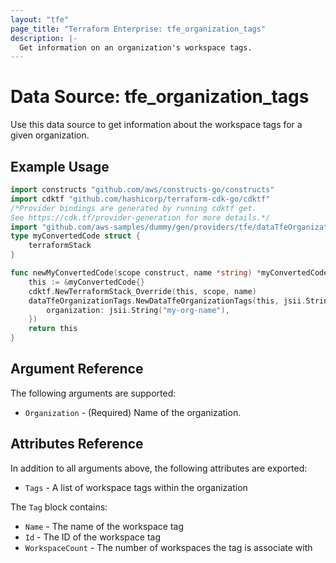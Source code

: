 ```yaml
---
layout: "tfe"
page_title: "Terraform Enterprise: tfe_organization_tags"
description: |-
  Get information on an organization's workspace tags.
---
```


# Data Source: tfe_organization_tags

Use this data source to get information about the workspace tags for a given organization.

## Example Usage

```go
import constructs "github.com/aws/constructs-go/constructs"
import cdktf "github.com/hashicorp/terraform-cdk-go/cdktf"
/*Provider bindings are generated by running cdktf get.
See https://cdk.tf/provider-generation for more details.*/
import "github.com/aws-samples/dummy/gen/providers/tfe/dataTfeOrganizationTags"
type myConvertedCode struct {
	terraformStack
}

func newMyConvertedCode(scope construct, name *string) *myConvertedCode {
	this := &myConvertedCode{}
	cdktf.NewTerraformStack_Override(this, scope, name)
	dataTfeOrganizationTags.NewDataTfeOrganizationTags(this, jsii.String("example"), &dataTfeOrganizationTagsConfig{
		organization: jsii.String("my-org-name"),
	})
	return this
}
```

## Argument Reference

The following arguments are supported:

* `Organization` - (Required) Name of the organization.

## Attributes Reference

In addition to all arguments above, the following attributes are exported:

* `Tags` - A list of workspace tags within the organization

The `Tag` block contains:

* `Name` - The name of the workspace tag
* `Id` - The ID of the workspace tag
* `WorkspaceCount` - The number of workspaces the tag is associate with
<!-- cache-key: cdktf-0.17.0-pre.15 input-d15c1053d1d117c26eeb6475e9ca3ddc3aafc7a038a9de059581cc65071f7b11 -->
